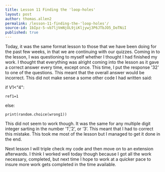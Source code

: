 ```yaml
---
title: Lesson 11 Finding the 'loop-holes'
layout: post
author: thomas.allen2
permalink: /lesson-11-finding-the-'loop-holes'/
source-id: 1bIpz-5-vb7ljVmNjOL9jiKljywj3P6JTbJO5_DoTNiI
published: true
---
```

Today, it was the same format lesson to those that we have been doing for the past few weeks, in that we are continuing with our quizzes. Coming in to the lesson, I was questioning to myself whether I thought I had finished my work. I thought that everything was  alright coming into the lesson as it gave a correct answer every time, except once. This time, I put the response '32' to one of the questions. This meant that the overall answer would be incorrect. This did not make sense a some other code I had written said:

if V1<"4":

	ref1=1

  else:

	print(random.choice(wrong1))

This did not seem to work though. It was the same for any multiple digit integer sarting in the number '1',’2’, or ‘3’. This meant that I had to correct this mistake. This took me most of the lesson but I managed to get it done in the end.

Next lesson I will triple check my code and then move on to an extension afterwards. I think I worked well today though because I got all the work necessary, completed, but next time I hope to work at a quicker pace to insure more work gets completed in the time available.


